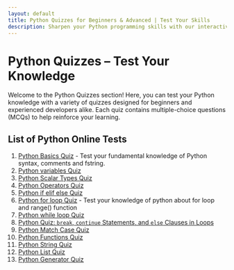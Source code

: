 ```yaml
---
layout: default
title: Python Quizzes for Beginners & Advanced | Test Your Skills
description: Sharpen your Python programming skills with our interactive quizzes covering basic to advanced topics. Perfect for students, developers, and anyone learning Python.
---
```

# Python Quizzes – Test Your Knowledge

Welcome to the Python Quizzes section! Here, you can test your Python knowledge with a variety of quizzes designed for beginners and experienced developers alike. Each quiz contains multiple-choice questions (MCQs) to help reinforce your learning.

## List of Python Online Tests

1. [Python Basics Quiz](../docs/basics/practice-and-progress/quiz-basics.md) - Test your fundamental knowledge of Python syntax, comments and fstring.
2. [Python variables Quiz](../docs/variables/practice-and-progress/quiz-variables.md)
3. [Python Scalar Types Quiz](../docs/data-types/practice-and-progress/quiz-data-types.md)
4. [Python Operators Quiz](../docs/operators/practice-and-progress/quiz-operators.md)
5. [Python if elif else Quiz](../docs/if-elif-else/practice-and-progress/quiz-if-elif-else.md)
6. [Python for loop Quiz](../docs/loops-for/practice-and-progress/quiz-loops-for.md) - Test your knowledge of python about for loop and range() function
7. [Python while loop Quiz](../docs/loops-while/practice-and-progress/quiz-loops-while.md)
8. [Python Quiz: `break`, `continue` Statements, and `else` Clauses in Loops](../docs/loop-control-statements/practice-and-progress/quiz-loop-control-statements.md)
9.  [Python Match Case Quiz](#)
10. [Python Functions Quiz](../docs/functions/practice-and-progress/quiz-functions.md)
11. [Python String Quiz](../docs/strings/practice-and-progress/quiz-strings.md)
12. [Python List Quiz](../docs/lists/practice-and-progress/quiz-lists.md)
13. [Python Generator Quiz](python-generators-quiz.md)  
   
<script async src="https://pagead2.googlesyndication.com/pagead/js/adsbygoogle.js?client=ca-pub-1602443888929206"
     crossorigin="anonymous"></script>
<!-- display square -->
<ins class="adsbygoogle"
     style="display:block"
     data-ad-client="ca-pub-1602443888929206"
     data-ad-slot="9845543342"
     data-ad-format="auto"
     data-full-width-responsive="true"></ins>
<script>
     (adsbygoogle = window.adsbygoogle || []).push({});
</script>
